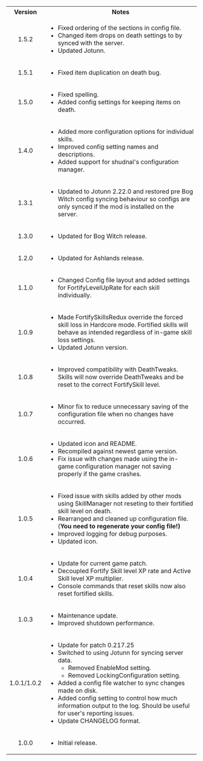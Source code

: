 <table>
	<tbody>
		<tr>
			<th align="center">Version</th>
			<th align="center">Notes</th>
		</tr>
		<tr>
			<td align="center">1.5.2</td>
			<td align="left">
				<ul>
					<li>Fixed ordering of the sections in config file.</li>
					<li>Changed item drops on death settings to by synced with the server.</li>
					<li>Updated Jotunn.</li>
				</ul>
			</td>
		</tr>
		<tr>
			<td align="center">1.5.1</td>
			<td align="left">
				<ul>
					<li>Fixed item duplication on death bug.</li>
				</ul>
			</td>
		</tr>
		<tr>
			<td align="center">1.5.0</td>
			<td align="left">
				<ul>
					<li>Fixed spelling.</li>
					<li>Added config settings for keeping items on death.</li>
				</ul>
			</td>
		</tr>
		<tr>
			<td align="center">1.4.0</td>
			<td align="left">
				<ul>
					<li>Added more configuration options for individual skills.</li>
					<li>Improved config setting names and descriptions.</li>
					<li>Added support for shudnal's configuration manager.</li>
				</ul>
			</td>
		</tr>
		<tr>
			<td align="center">1.3.1</td>
			<td align="left">
				<ul>
					<li>Updated to Jotunn 2.22.0 and restored pre Bog Witch config syncing behaviour so configs are only synced if the mod is installed on the server.</li>
				</ul>
			</td>
		</tr>
		<tr>
			<td align="center">1.3.0</td>
			<td align="left">
				<ul>
					<li>Updated for Bog Witch release.</li>
				</ul>
			</td>
		</tr>
		<tr>
			<td align="center">1.2.0</td>
			<td align="left">
				<ul>
					<li>Updated for Ashlands release.</li>
				</ul>
			</td>
		</tr>
		<tr>
			<td align="center">1.1.0</td>
			<td align="left">
				<ul>
					<li>Changed Config file layout and added settings for FortifyLevelUpRate for each skill individually.</li>
				</ul>
			</td>
		</tr>
		<tr>
			<td align="center">1.0.9</td>
			<td align="left">
				<ul>
					<li>Made FortifySkillsRedux override the forced skill loss in Hardcore mode. Fortified skills will behave as intended regardless of in-game skill loss settings.</li>
					<li>Updated Jotunn version.</li>
				</ul>
			</td>
		</tr>
		<tr>
			<td align="center">1.0.8</td>
			<td align="left">
				<ul>
					<li>Improved compatibility with DeathTweaks. Skills will now override DeathTweaks and be reset to the correct FortifySkill level.</li>
				</ul>
			</td>
		</tr>
		<tr>
			<td align="center">1.0.7</td>
			<td align="left">
				<ul>
					<li>Minor fix to reduce unnecessary saving of the configuration file when no changes have occurred.</li>
				</ul>
			</td>
		</tr>
		<tr>
			<td align="center">1.0.6</td>
			<td align="left">
				<ul>
					<li>Updated icon and README.</li>
					<li>Recompiled against newest game version.</li>
					<li>Fix issue with changes made using the in-game configuration manager not saving properly if the game crashes.</li>
				</ul>
			</td>
		</tr>
		<tr>
			<td align="center">1.0.5</td>
			<td align="left">
				<ul>
					<li>Fixed issue with skills added by other mods using SkillManager not reseting to their fortified skill level on death.</li>
					<li>Rearranged and cleaned up configuration file. (<b>You need to regenerate your config file!)</b></li>
					<li>Improved logging for debug purposes.</li>
					<li>Updated icon.</li>
				</ul>
			</td>
		</tr>
		<tr>
			<td align="center">1.0.4</td>
			<td align="left">
				<ul>
					<li>Update for current game patch.</li>
					<li>Decoupled Fortify Skill level XP rate and Active Skill level XP multiplier.</li>
					<li>Console commands that reset skills now also reset fortified skills.</li>
				</ul>
			</td>
		</tr>
		<tr>
			<td align="center">1.0.3</td>
			<td align="left">
				<ul>
					<li>Maintenance update.</li>
					<li>Improved shutdown performance.</li>
				</ul>
			</td>
		</tr>
		<tr>
			<td align="center">1.0.1/1.0.2</td>
			<td align="left">
				<ul>
					<li>Update for patch 0.217.25</li>
					<li>
						Switched to using Jotunn for syncing server data.
						<ul>
							<li>Removed EnableMod setting.</li>
							<li>Removed LockingConfiguration setting.</li>
						</ul>
					</li>
					<li>Added a config file watcher to sync changes made on disk.</li>
					<li>Added config setting to control how much information output to the log. Should be useful for user's reporting issues.</li>
					<li>Update CHANGELOG format.</li>
				</ul>
			</td>
		</tr>
		<tr>
			<td align="center">1.0.0</td>
			<td align="left">
				<ul>
					<li>Initial release.</li>
				</ul>
			</td>
		</tr>
	</tbody>
</table>

